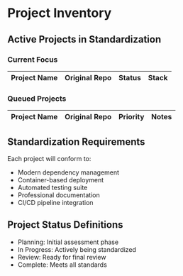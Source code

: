# Project Inventory

## Active Projects in Standardization

### Current Focus
| Project Name | Original Repo | Status | Stack |
|--------------|---------------|---------|-------|

### Queued Projects
| Project Name | Original Repo | Priority | Notes |
|--------------|---------------|----------|-------|

## Standardization Requirements
Each project will conform to:
- Modern dependency management
- Container-based deployment
- Automated testing suite
- Professional documentation
- CI/CD pipeline integration

## Project Status Definitions
- Planning: Initial assessment phase
- In Progress: Actively being standardized
- Review: Ready for final review
- Complete: Meets all standards
